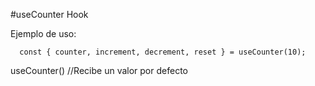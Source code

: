 #useCounter Hook

Ejemplo de uso:
```
  const { counter, increment, decrement, reset } = useCounter(10);
```

useCounter() //Recibe un valor por defecto